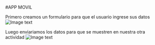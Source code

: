 #APP MOVIL

Primero creamos un formulario para que el usuario ingrese sus datos
![Image text](https://github.com/SebasPBR18/AppMovil/blob/master/capt1.png)

Luego enviariamos los datos para que se muestren en nuestra otra actividad
![Image text](https://github.com/SebasPBR18/AppMovil/blob/master/capt2.png)
